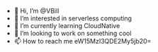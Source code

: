 - 👋 Hi, I’m @VBill
- 👀 I’m interested in serverless computing
- 🌱 I’m currently learning CloudNative
- 💞️ I’m looking to work on something cool
- 📫 How to reach me eW15MzI3QDE2My5jb20=

<!---
VBill/VBill is a ✨ special ✨ repository because its `README.md` (this file) appears on your GitHub profile.
You can click the Preview link to take a look at your changes.
--->
